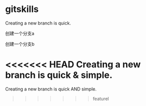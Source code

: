 # gitskills

Creating a new branch is quick.

创建一个分支a

创建一个分支b

<<<<<<< HEAD
Creating a new branch is quick & simple.
=======
Creating a new branch is quick AND simple.
>>>>>>> featurel
